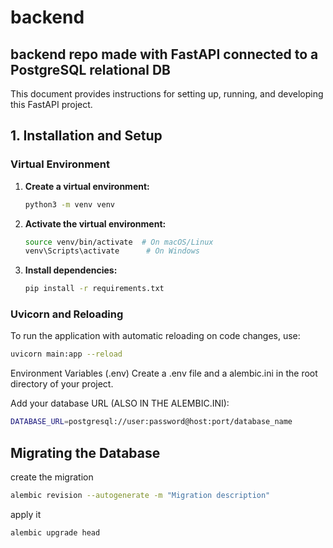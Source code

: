 # backend
## backend repo made with FastAPI connected to a PostgreSQL relational DB

This document provides instructions for setting up, running, and developing this FastAPI project.

## 1. Installation and Setup

### Virtual Environment

1.  **Create a virtual environment:**

    ```bash
    python3 -m venv venv
    ```

2.  **Activate the virtual environment:**

    ```bash
    source venv/bin/activate  # On macOS/Linux
    venv\Scripts\activate      # On Windows
    ```

3.  **Install dependencies:**

    ```bash
    pip install -r requirements.txt
    ```

### Uvicorn and Reloading

To run the application with automatic reloading on code changes, use:

```bash
uvicorn main:app --reload

```

Environment Variables (.env)
Create a .env file and a alembic.ini in the root directory of your project.

Add your database URL (ALSO IN THE ALEMBIC.INI):


```bash
DATABASE_URL=postgresql://user:password@host:port/database_name

```

## Migrating the Database

create the migration

```bash
alembic revision --autogenerate -m "Migration description"
```

apply it 

```bash
alembic upgrade head
```

